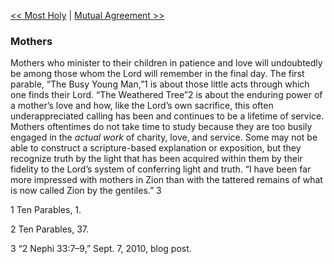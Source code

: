 [<< Most Holy](Most%20Holy.md)  |  [Mutual Agreement >>](Mutual%20Agreement.md)

### Mothers
Mothers who minister to their children in patience and love will undoubtedly be among those whom the Lord will remember in the final day. The first parable, “The Busy Young Man,”1 is about those little acts through which one finds their Lord. “The Weathered Tree”2 is about the enduring power of a mother’s love and how, like the Lord’s own sacrifice, this often underappreciated calling has been and continues to be a lifetime of service. Mothers oftentimes do not take time to study because they are too busily engaged in the *actual work* of charity, love, and service. Some may not be able to construct a scripture-based explanation or exposition, but they recognize truth by the light that has been acquired within them by their fidelity to the Lord’s system of conferring light and truth. “I have been far more impressed with mothers in Zion than with the tattered remains of what is now called Zion by the gentiles.” 3



1 Ten Parables, 1.


2 Ten Parables, 37.


3 “2 Nephi 33:7–9,” Sept. 7, 2010, blog post.